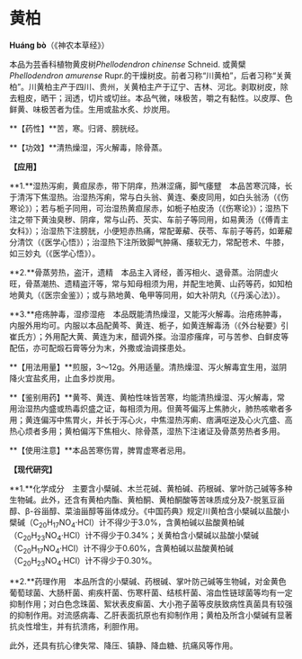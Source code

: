 # 黄柏 

**Huáng bò**（《神农本草经》）

本品为芸香科植物黄皮树*Phellodendron chinense* Schneid. 或黄檗 *Phellodendron amurense*  Rupr.的干燥树皮。前者习称“川黄柏”，后者习称“关黄柏”。川黄柏主产于四川、贵州，关黄柏主产于辽宁、吉林、河北。剥取树皮，除去粗皮，晒干；润透，切片或切丝。本品气微，味极苦，嚼之有黏性。以皮厚、色鲜黄、味极苦者为佳。生用或盐水炙、炒炭用。

**【药性】**苦，寒。归肾、膀胱经。

**【功效】**清热燥湿，泻火解毒，除骨蒸。

**【应用】**

**1.**湿热泻痢，黄疸尿赤，带下阴痒，热淋涩痛，脚气痿躄　本品苦寒沉降，长于清泻下焦湿热。治湿热泻痢，常与白头翁、黄连、秦皮同用，如白头翁汤（《伤寒论》）；若与栀子同用，可治湿热黄疸尿赤，如栀子柏皮汤（《伤寒论》）；湿热下注之带下黄浊臭秽、阴痒，常与山药、芡实、车前子等同用，如易黄汤（《傅青主女科》）；治湿热下注膀胱，小便短赤热痛，常配萆薢、茯苓、车前子等药，如萆薢分清饮（《医学心悟》）；治湿热下注所致脚气肿痛、痿软无力，常配苍术、牛膝，如三妙丸（《医学心悟》）。

**2.**骨蒸劳热，盗汗，遗精　本品主入肾经，善泻相火、退骨蒸。治阴虚火旺，骨蒸潮热、遗精盗汗等，常与知母相须为用，并配生地黄、山药等药，如知柏地黄丸（《医宗金鉴》）；或与熟地黄、龟甲等同用，如大补阴丸（《丹溪心法》）。

**3.**疮疡肿毒，湿疹湿疮　本品既能清热燥湿，又能泻火解毒。治疮疡肿毒，内服外用均可。内服以本品配黄芩、黄连、栀子，如黄连解毒汤（《外台秘要》引崔氏方）；外用配大黄、黄连为末，醋调外搽。治湿疹瘙痒，可与苦参、白鲜皮等配伍，亦可配煅石膏等分为末，外撒或油调搽患处。

**【用法用量】**煎服，3～12g。外用适量。清热燥湿、泻火解毒宜生用，滋阴降火宜盐炙用，止血多炒炭用。

**【鉴别用药】**黄芩、黄连、黄柏性味皆苦寒，均能清热燥湿、泻火解毒，常用治湿热内盛或热毒炽盛之证，每相须为用。但黄芩偏泻上焦肺火，肺热咳嗽者多用；黄连偏泻中焦胃火，并长于泻心火，中焦湿热泻痢、痞满呕逆及心火亢盛、高热心烦者多用；黄柏偏泻下焦相火、除骨蒸，湿热下注诸证及骨蒸劳热者多用。

**【使用注意】**本品苦寒伤胃，脾胃虚寒者忌用。

**【现代研究】**

**1.**化学成分　主要含小檗碱、木兰花碱、黄柏碱、药根碱、掌叶防己碱等多种生物碱。此外，还含有黄柏内酯、黄柏酮、黄柏酮酸等苦味质成分及7-脱氢豆甾醇、β-谷甾醇、菜油甾醇等甾体成分。《中国药典》规定川黄柏含小檗碱以盐酸小檗碱（C<sub>20</sub>H<sub>17</sub>NO<sub>4</sub>·HCl）计不得少于3.0%，含黄柏碱以盐酸黄柏碱（C<sub>20</sub>H<sub>23</sub>NO<sub>4</sub>·HCl）计不得少于0.34%；关黄柏含小檗碱以盐酸小檗碱（C<sub>20</sub>H<sub>17</sub>NO<sub>4</sub>·HCl）计不得少于0.60%，含黄柏碱以盐酸黄柏碱（C<sub>20</sub>H<sub>23</sub>NO<sub>4</sub>·HCl）计不得少于0.30%。

**2.**药理作用　本品所含的小檗碱、药根碱、掌叶防己碱等生物碱，对金黄色葡萄球菌、大肠杆菌、痢疾杆菌、伤寒杆菌、结核杆菌、溶血性链球菌等均有一定抑制作用；对白色念珠菌、絮状表皮癣菌、大小孢子菌等皮肤致病性真菌具有较强的抑制作用。对流感病毒、乙肝表面抗原也有抑制作用；黄柏及所含小檗碱有显著抗炎性增生，并有抗溃疡，利胆作用。

此外，还具有抗心律失常、降压、镇静、降血糖、抗痛风等作用。


